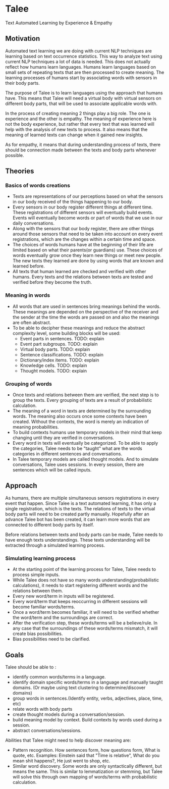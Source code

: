 # Talee
Text Automated Learning by Experience &amp; Empathy

## Motivation
Automated text learning we are doing with current NLP techniques are learning based on text occurrence statistics. This way to analyze text using current NLP techniques a lot of data is needed. This does not actually reflect how humans learn languages. Humans learn languages based on small sets of repeating texts that are then processed to create meaning. The learning processes of humans start by associating words with sensors in their body parts.

The purpose of Talee is to learn languages using the approach that humans have. This means that Talee will need a virtual body with virtual sensors on different body parts, that will be used to associate applicable words with. 

In the process of creating meaning 2 things play a big role. The one is experience and the other is empathy. The meaning of experience here is not the body experience, but rather that every text that was learned will help with the analysis of new texts to process. It also means that the meaning of learned texts can change when it gained new insights. 

As for empathy, it means that during understanding process of texts, there should be connection made between the texts and body parts whenever possible.

## Theories
### Basics of words creations
- Texts are representations of our perceptions based on what the sensors in our body received of the things happening to our body.
- Every sensors in our body register different things at different time. These registrations of different sensors will eventually build events. Events will eventually become words or part of words that we use in our daily conversations.
- Along with the sensors that our body register, there are other things around those sensors that need to be taken into account on every event registrations, which are the changes within a certain time and space.
- The choices of words humans have at the beginning of their life are limited based on what their parents(or guardians) use. These choices of words eventually grow once they learn new things or meet new people. The new texts they learned are done by using words that are known and learned before.
- All texts that human learned are checked and verified with other humans. Every texts and the relations between texts are tested and verified before they become the truth.

### Meaning in words
- All words that are used in sentences bring meanings behind the words. These meanings are depended on the perspective of the receiver and the sender at the time the words are passed on and also the meanings are often abstract.
- To be able to decipher these meanings and reduce the abstract complexity level, some building blocks will be used: 
  - Event parts in sentences. TODO: explain
  - Event part subgroups. TODO: explain
  - Virtual body parts. TODO: explain
  - Sentence classifications. TODO: explain
  - Dictionary/index items. TODO: explain
  - Knowledge cells. TODO: explain
  - Thought models. TODO: explain

### Grouping of words
- Once texts and relations between them are verified, the next step is to group the texts. Every grouping of texts are a result of probabilistic calculation.
- The meaning of a word in texts are determined by the surrounding words. The meaning also occurs once some contexts have been created. Without the contexts, the word is merely an indication of meaning probabilities.
- To build contexts humans use temporary models in their mind that keep changing until they are verified in conversations.
- Every word in texts will eventually be categorized. To be able to apply the categories, Talee needs to be "taught" what are the words categories in different sentences and conversations.
- In Talee temporary models are called thought models. And to simulate conversations, Talee uses sessions. In every session, there are sentences which will be called inputs.

## Approach
As humans, there are multiple simultaneous sensors registrations in every event that happen. Since Talee is a text automated learning, it has only a single registration, which is the texts. The relations of texts to the virtual body parts will need to be created partly manually. Hopefully after an advance Talee bot has been created, it can learn more words that are connected to different body parts by itself.

Before relations between texts and body parts can be made, Talee needs to have enough texts understandings. These texts understanding will be extracted through a simulated learning process.

### Simulating learning process
- At the starting point of the learning process for Talee, Talee needs to process simple inputs.
- While Talee does not have so many words understanding(probabilistic calculations), it needs to start registering different words and the relations between them.
- Every new word/term in inputs will be registered.
- Every word/term that keeps reoccurring in different sessions will become familiar words/terms.
- Once a word/term becomes familiar, it will need to be verified whether the word/term and the surroundings are correct.
- After the verification step, these words/terms will be a believe/rule. In any case that the surroundings of these words/terms mismatch, it will create bias possibilities.
- Bias possibilities need to be clarified.  

## Goals
Talee should be able to :
- identify common words/terms in a language.
- identify domain specific words/terms in a language and manually taught domains. (Or maybe using text clustering to determine/discover domains)
- group words in sentences.(Identify entity, verbs, adjectives, place, time, etc)
- relate words with body parts
- create thought models during a conversation/session.
- build meaning model by context. Build contexts by words used during a session.
- abstract conversations/sessions.

Abilities that Talee might need to help discover meaning are:
- Pattern recognition. How sentences form, how questions form, What is quote, etc. Examples: Einstein said that "Time is relative", What do you mean shit happens?, He just went to shop, etc.
- Similar word discovery. Some words are only syntactically different, but means the same. This is similar to lemmatization or stemming, but Talee will solve this through own mapping of words/terms with probabilistic calculation.
 